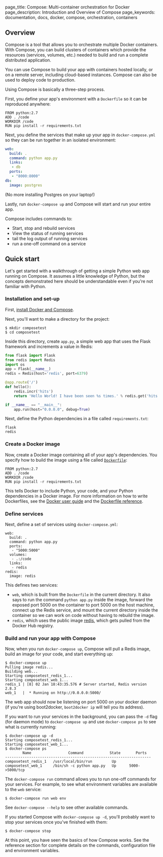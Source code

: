 page_title: Compose: Multi-container orchestration for Docker
page_description: Introduction and Overview of Compose
page_keywords: documentation, docs,  docker, compose, orchestration, containers 


## Overview

Compose is a tool that allows you to orchestrate multiple Docker containers. With Compose, you can build clusters of containers which provide the resources (services, volumes, etc.) needed to build and run a complete distributed application. 

You can use Compose to build your app with containers hosted locally, or on a remote server, including cloud-based instances. Compose can also be used to deploy code to production.

Using Compose is basically a three-step process.
 
First, you define your app's environment with a `Dockerfile` so it can be reproduced anywhere:

    FROM python:2.7
    ADD . /code
    WORKDIR /code
    RUN pip install -r requirements.txt

Next, you define the services that make up your app in `docker-compose.yml` so they can be run together in an isolated environment:

```yaml
web:
  build: .
  command: python app.py
  links:
   - db
  ports:
   - "8000:8000"
db:
  image: postgres
```

(No more installing Postgres on your laptop!)

Lastly, run `docker-compose up` and Compose will start and run your entire app.

Compose includes commands to:

 * Start, stop and rebuild services
 * View the status of running services
 * tail the log output of running services
 * run a one-off command on a service


## Quick start

Let's get started with a walkthrough of getting a simple Python web app running on Compose. It assumes a little knowledge of Python, but the concepts demonstrated here should be understandable even if you're not familiar with Python.

### Installation and set-up

First, [install Docker and Compose](install.html).

Next, you'll want to make a directory for the project:

    $ mkdir composetest
    $ cd composetest

Inside this directory, create `app.py`, a simple web app that uses the Flask
framework and increments a value in Redis:

```python
from flask import Flask
from redis import Redis
import os
app = Flask(__name__)
redis = Redis(host='redis', port=6379)

@app.route('/')
def hello():
    redis.incr('hits')
    return 'Hello World! I have been seen %s times.' % redis.get('hits')

if __name__ == "__main__":
    app.run(host="0.0.0.0", debug=True)
```

Next, define the Python dependencies in a file called `requirements.txt`:

    flask
    redis

### Create a Docker image

Now, create a Docker image containing all of your app's dependencies. You
specify how to build the image using a file called [`Dockerfile`](http://docs.docker.com/reference/builder/):

    FROM python:2.7
    ADD . /code
    WORKDIR /code
    RUN pip install -r requirements.txt

This tells Docker to include Python, your code, and your Python dependencies in
a Docker image. For more information on how to write Dockerfiles, see the
[Docker user guide](https://docs.docker.com/userguide/dockerimages/#building-an-image-from-a-dockerfile) and the
[Dockerfile reference](http://docs.docker.com/reference/builder/).

### Define services

Next, define a set of services using `docker-compose.yml`:

    web:
      build: .
      command: python app.py
      ports:
       - "5000:5000"
      volumes:
       - .:/code
      links:
       - redis
    redis:
      image: redis

This defines two services:

 - `web`, which is built from the `Dockerfile` in the current directory. It also
 says to run the command `python app.py` inside the image, forward the exposed
port 5000 on the container to port 5000 on the host machine, connect up the
Redis service, and mount the current directory inside the container so we can
work on code without having to rebuild the image.
 - `redis`, which uses the public image [redis](https://registry.hub.docker.com/_/redis/), which gets pulled from the
 Docker Hub registry. 

### Build and run your app with Compose

Now, when you run `docker-compose up`, Compose will pull a Redis image, build an
image for your code, and start everything up:

    $ docker-compose up
    Pulling image redis...
    Building web...
    Starting composetest_redis_1...
    Starting composetest_web_1...
    redis_1 | [8] 02 Jan 18:43:35.576 # Server started, Redis version 2.8.3
    web_1   |  * Running on http://0.0.0.0:5000/

The web app should now be listening on port 5000 on your docker daemon (if
you're using boot2docker, `boot2docker ip` will tell you its address).

If you want to run your services in the background, you can pass the `-d` flag
(for daemon mode) to `docker-compose up` and use `docker-compose ps` to see what
is currently running:

    $ docker-compose up -d
    Starting composetest_redis_1...
    Starting composetest_web_1...
    $ docker-compose ps
            Name                 Command            State       Ports
    -------------------------------------------------------------------
    composetest_redis_1   /usr/local/bin/run         Up
    composetest_web_1     /bin/sh -c python app.py   Up      5000->5000/tcp

The `docker-compose run` command allows you to run one-off commands for your
services. For example, to see what environment variables are available to the
`web` service:

    $ docker-compose run web env

See `docker-compose --help` to see other available commands.

If you started Compose with `docker-compose up -d`, you'll probably want to stop
your services once you've finished with them:

    $ docker-compose stop

At this point, you have seen the basics of how Compose works. See the reference section for complete details on the commands, configuration file and environment variables.
